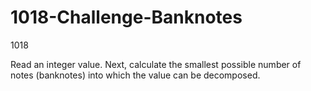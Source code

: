 # 1018-Challenge-Banknotes

 1018

 Read an integer value. Next, calculate the smallest possible number of notes (banknotes) into which the value can be decomposed.
